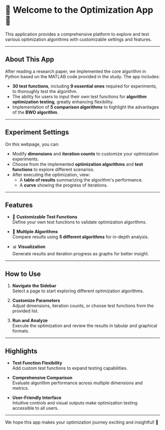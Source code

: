 # 🌟 Welcome to the Optimization App 🌟

This application provides a comprehensive platform to explore and test various optimization algorithms with customizable settings and features. 

---

## About This App

After reading a research paper, we implemented the core algorithm in Python based on the MATLAB code provided in the study. The app includes:

- **30 test functions**, including **9 essential ones** required for experiments, to thoroughly test the algorithm.
- The ability for users to input their own test functions for **algorithm optimization testing**, greatly enhancing flexibility.
- Implementation of **5 comparison algorithms** to highlight the advantages of the **BWO algorithm**.

---

## Experiment Settings

On this webpage, you can:

- Modify **dimensions** and **iteration counts** to customize your optimization experiments.
- Choose from the implemented **optimization algorithms** and **test functions** to explore different scenarios.
- After executing the optimization, view:
  - A **table of results** summarizing the algorithm's performance.
  - A **curve** showing the progress of iterations.

---

## Features

- 🎯 **Customizable Test Functions**  
  Define your own test functions to validate optimization algorithms.
  
- 🚀 **Multiple Algorithms**  
  Compare results using **5 different algorithms** for in-depth analysis.

- 📊 **Visualization**  
  Generate results and iteration progress as graphs for better insight.

---

## How to Use

1. **Navigate the Sidebar**  
   Select a page to start exploring different optimization algorithms.

2. **Customize Parameters**  
   Adjust dimensions, iteration counts, or choose test functions from the provided list.

3. **Run and Analyze**  
   Execute the optimization and review the results in tabular and graphical formats.

---

## Highlights

- **Test Function Flexibility**  
  Add custom test functions to expand testing capabilities.

- **Comprehensive Comparison**  
  Evaluate algorithm performance across multiple dimensions and metrics.

- **User-Friendly Interface**  
  Intuitive controls and visual outputs make optimization testing accessible to all users.

---

We hope this app makes your optimization journey exciting and insightful! 🌟
